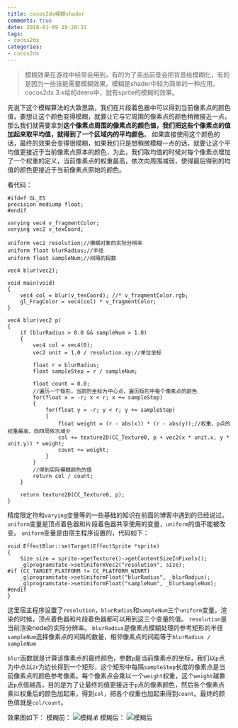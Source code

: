 ```yaml
---
title: cocos2dx模糊shader
comments: true
date: 2018-01-09 18:20:31
tags:
- cocos2dx
categories:
- cocos2dx
---
```


> 模糊效果在游戏中经常会用到，有的为了突出前景会把背景给模糊化，有的是因为一些技能需要模糊效果。模糊是shader中较为简单的一种应用。cocos2dx 3.x给的demo中，就有sprite的模糊的效果。

先说下这个模糊算法的大致思路，我们在片段着色器中可以得到当前像素点的颜色值，要想让这个颜色变得模糊，就要让它与它周围的像素点的颜色稍微接近一点，那么我们就需要拿到**这个像素点周围的像素点的颜色值，我们把这些个像素点的值加起来取平均值，就得到了一个区域内的平均颜色**。
如果直接使用这个颜色的话，最终的效果会变得很模糊，如果我们只是想稍微模糊一点的话，就要让这个平均值更接近于当前像素点原本的颜色，为此，我们取均值的时候对每个像素点增加了一个权重的定义，当前像素点的权重最高，依次向周围减弱，使得最后得到的均值的颜色更接近于当前像素点原始的颜色。

看代码：

```
#ifdef GL_ES
precision mediump float;
#endif

varying vec4 v_fragmentColor;
varying vec2 v_texCoord;

uniform vec2 resolution;//模糊对象的实际分辨率
uniform float blurRadius;//半径
uniform float sampleNum;//间隔的段数

vec4 blur(vec2);

void main(void)
{
    vec4 col = blur(v_texCoord); //* v_fragmentColor.rgb;
    gl_FragColor = vec4(col) * v_fragmentColor;
}

vec4 blur(vec2 p)
{
    if (blurRadius > 0.0 && sampleNum > 1.0)
    {
        vec4 col = vec4(0);
        vec2 unit = 1.0 / resolution.xy;//单位坐标

        float r = blurRadius;
        float sampleStep = r / sampleNum;

        float count = 0.0;
        //遍历一个矩形，当前的坐标为中心点，遍历矩形中每个像素点的颜色
        for(float x = -r; x < r; x += sampleStep)
        {
            for(float y = -r; y < r; y += sampleStep)
            {
                float weight = (r - abs(x)) * (r - abs(y));//权重，p点的权重最高，向四周依次减少
                col += texture2D(CC_Texture0, p + vec2(x * unit.x, y * unit.y)) * weight;
                count += weight;
            }
        }
        //得到实际模糊颜色的值
        return col / count;
    }

    return texture2D(CC_Texture0, p);
}
```

精度限定符和`varying`变量等的一些基础的知识在前面的博客中遇到的已经说过。
`uniform`变量是顶点着色器和片段着色器共享使用的变量，`uniform`的值不能被改变。
`uniform`变量是由宿主程序设置的，代码如下：

```
void EffectBlur::setTarget(EffectSprite *sprite)
{
    Size size = sprite->getTexture()->getContentSizeInPixels();
    _glprogramstate->setUniformVec2("resolution", size);
#if (CC_TARGET_PLATFORM != CC_PLATFORM_WINRT)
    _glprogramstate->setUniformFloat("blurRadius", _blurRadius);
    _glprogramstate->setUniformFloat("sampleNum", _blurSampleNum);
#endif
}
```

这里宿主程序设置了`resolution`，`blurRadius`和`sampleNum`三个`uniform`变量。渲染的时候，顶点着色器和片段着色器都可以用到这三个变量的值。
`resolution`是当前渲染node的实际分辨率。
`blurRadius`是像素点模糊处理的参考矩形的半径
`sampleNum`选择像素点的间隔的数量，相邻像素点的间距等于`blurRadius / sampleNum`

`blur`函数就是计算该像素点的最终颜色，参数`p`是当前像素点的坐标，我们以`p`点为中点以`2r`为边长得到一个矩形，这个矩形中每隔`sampleStep`长度的像素点是当前像素点的颜色参考像素。每个像素点会乘以一个`weight`权重，这个`weight`越靠近`p`点值越高，目的是为了让最终的值更接近于`p`点的像素颜色，然后各个像素点乘以权重后的颜色加起来，得到`col`，把各个权重也加起来得到`count`。最终的颜色值就是`col/count`。

效果图如下：
模糊前：
![模糊💰](https://img-blog.csdnimg.cn/20190109182543966.png)
模糊后：
![模糊后](https://img-blog.csdnimg.cn/20190109182619108.png)
